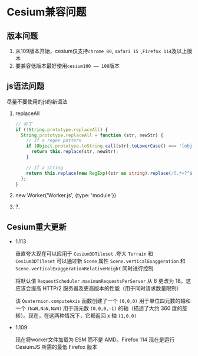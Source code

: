 # Cesium兼容问题

[^针对chrome 78及以上内核]: 78一下内核未作测试



## 版本问题

1. 从109版本开始，cesium仅支持`chrome 80`, `safari 15 `,`Firefox 114`及以上版本
2. 要兼容低版本最好使用`cesium100 —— 108`版本

## js语法问题

尽量不要使用的js的新语法

1. replaceAll

	```typescript
	// 补丁
	if (!String.prototype.replaceAll) {
	  String.prototype.replaceAll = function (str, newStr) {
	    // If a regex pattern
	    if (Object.prototype.toString.call(str).toLowerCase() === '[object regexp]') {
	      return this.replace(str, newStr);
	    }
	
	    // If a string
	    return this.replace(new RegExp((str as string).replace(/[.*+?^${}()|[\]\\]/g, '\\$&'), 'g'), newStr);
	  };
	}
	```

2. new Worker('Worker.js', {type: 'module'})
3. ?.

## Cesium重大更新

- 1.113

	垂直夸大现在可以应用于 `Cesium3DTileset` .夸大 `Terrain` 和 `Cesium3DTileset` 可以通过新 `Scene` 属性 `Scene.verticalExaggeration` 和 `Scene.verticalExaggerationRelativeHeight` 同时进行控制

	将默认值 `RequestScheduler.maximumRequestsPerServer` 从 6 更改为 18。这应该会提高 HTTP/2 服务器及更高版本的性能（用于同时请求数量限制）

	该 `Quaternion.computeAxis` 函数创建了一个 `(0,0,0)` 用于单位四元数的轴和一个 `(NaN,NaN,NaN)` 用于四元数 `(0,0,0,-1)` 的轴（描述了大约 360 度的旋转）。现在，在这两种情况下，它都返回 x 轴 `(1,0,0)`

- 1.109

	现在将worker文件加载为 ESM 而不是 AMD。Firefox 114 现在是运行 CesiumJS 所需的最低 Firefox 版本
